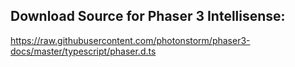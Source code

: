 ## Download Source for Phaser 3 Intellisense:
https://raw.githubusercontent.com/photonstorm/phaser3-docs/master/typescript/phaser.d.ts